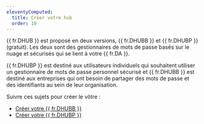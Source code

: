 ```yaml
---
eleventyComputed:
  title: Créer votre hub
  order: 10
---
```

{{ fr.DHUB }} est proposé en deux versions, {{ fr.DHUBB }} et {{ fr.DHUBP }} (gratuit). Les deux sont des gestionnaires de mots de passe basés sur le nuage et sécurisés qui se lient à votre {{ fr.DA }}.

{{ fr.DHUBP }} est destiné aux utilisateurs individuels qui souhaitent utiliser un gestionnaire de mots de passe personnel sécurisé et {{ fr.DHUBB }} est destiné aux entreprises qui ont besoin de partager des mots de passe et des identifiants au sein de leur organisation.

Suivre ces sujets pour créer le vôtre :

* [Créer votre {{ fr.DHUBB }}](/hub/getting-started/create-hub/hub-business/)
* [Créer votre {{ fr.DHUBP }}](/hub/getting-started/create-hub/hub-personal/)  
